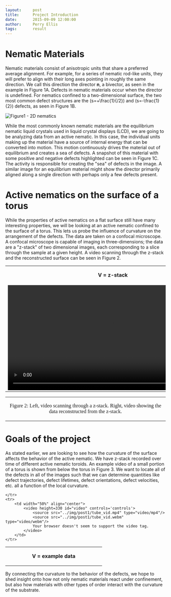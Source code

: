 ```yaml
---
layout:     post
title:      Project Introduction
date:       2015-09-09 12:00:00
author:     Perry Ellis
tags: 		result
---
```

<!-- Start Writing Below in Markdown -->



# Nematic Materials
Nematic materials consist of anisotropic units that share a preferred average alignment. For example, for a series of nematic rod-like units, they will prefer to align with their long axes pointing in roughly the same direction. We call this direction the director **n**, a bivector, as seen in the example in Figure 1A. Defects in nematic materials occur when the director is undefined. For nematics confined to a two-dimensional surface, the two most common defect structures are the \(s=+\frac{1}{/2}\) and \(s=-\frac{1}{2}\) defects, as seen in Figure 1B. 


![Figure1 - 2D nematics](../img/blog1_fig1.png)


While the most commonly known nematic materials are the equilibrium nematic liquid crystals used in liquid crystal displays (LCD), we are going to be analyzing data from an active nematic.  In this case, the individual units making up the material have a source of internal energy that can be converted into motion. This motion continuously drives the material out of equilibrium and creates a sea of defects. A snapshot of this material with some positive and negative defects highlighted can be seen in Figure 1C. The activity is responsible for creating the "sea" of defects in the image. A similar image for an equilibrium material might show the director primarily aligned along a single direction with perhaps only a few defects present.

# Active nematics on the surface of a torus
While the properties of active nematics on a flat surface still have many interesting properties, we will be looking at an active nematic confined to the surface of a torus. This lets us probe the influence of curvature on the arrangement of the defects. The data are taken on a confocal microscope. A confocal microscope is capable of imaging in three-dimensions; the data are a "z-stack" of two dimensional images, each corresponding to a slice through the sample at a given height. A video scanning through the z-stack and the reconstructed surface can be seen in Figure 2.


<!-- Here is a table with some videos-->
<table border="0" cellspacing="0" width = "100%" cellpadding="0"  frame="void" rules="void" align = "center">
	<tr>
		<td width="50%" align="center">
			<p	>
			<b>V = z-stack</b>
			</p>
		</td>				
		<td width="50%" align="center">
			<p>
			<b>V = reconstructed image</b>
			</p>
		</td>				
	</tr>
	<tr>
		<td width="50%" align="center">
			<video height=330 id="video" controls='controls'>
				<source src="../img/post1/zstack_scan.mp4" type="video/mp4"/>
				<source src="../img/post1/zstack_scan.webm" type="video/webm"/>
				Your browser doesn't seem to support the video tag.
			</video>
		</td>				
		<td width="50%" align="center">
			<video height=330 id="video" controls='controls'>
				<source src="../img/post1/surface_reorient.mp4" type="video/mp4"/>
				<source src="../img/post1/surface_reorient.webm" type="video/webm"/>
				Your browser doesn't seem to support the video tag.
			</video>
		</td>				
	</tr>
</table>

<table border="0" cellspacing="0" width = "100%" cellpadding="0"  frame="void" rules="void" align = "center">
	<tr>
		<td width="100%" align="center">
			<p align="center"><font size="3"><font face="calibri">
			Figure 2: Left, video scanning through a z-stack. Right, video showing the data reconstructed from the z-stack.
			</p>
		</td>		
	</tr>
</table>

# Goals of the project
As stated earlier, we are looking to see how the curvature of the surface affects the behavior of the active nematic. We have z-stack recorded over time of different active nematic toroids. An example video of a small portion of a torus is shown from below the torus in Figure 3. We want to locate all of the defects in all of the images such that we can  determine quantities like defect trajectories, defect lifetimes, defect orientations, defect velocities, etc. all a function of the local curvature.

<!-- Here is a table with some videos-->
<table border="0" cellspacing="0" width = "100%" cellpadding="0"  frame="void" rules="void" align = "center">
	<tr>
		<td width="50%" align="center">
			<p	>
			<b>V = example data</b>
			</p>
		</td>				
				
	</tr>
	<tr>
		<td width="50%" align="center">
			<video height=330 id="video" controls='controls'>
				<source src="../img/post1/tube_vid.mp4" type="video/mp4"/>
				<source src="../img/post1/tube_vid.webm" type="video/webm"/>
				Your browser doesn't seem to support the video tag.
			</video>
		</td>							
	</tr>
</table>

By connecting the curvature to the behavior of the defects, we hope to shed insight onto how not only nematic materials react under confinement, but also how materials with other types of order interact with the curvature of the substrate.





